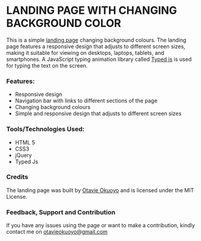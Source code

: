 # LANDING PAGE WITH CHANGING BACKGROUND COLOR

This is a simple [landing page](https://otavie.github.io/landingpage_2/) changing background colours. The landing page features a responsive design that adjusts to different screen sizes, making it suitable for viewing on desktops, laptops, tablets, and smartphones. A JavaScript typing animation library called [Typed js](https://mattboldt.github.io/typed.js/) is used for typing the text on the screen.

### Features:
- Responsive design
- Navigation bar with links to different sections of the page
- Changing background colours
- Simple and responsive design that adjusts to different screen sizes

### Tools/Technologies Used:
- HTML 5
- CSS3
- jQuery
- Typed Js

### Credits
The landing page was built by [Otavie Okuoyo](https://github.com/Otavie) and is licensed under the MIT License. 

### Feedback, Support and Contribution
If you have any issues using the page or want to make a contribution, kindly contact me on otavieokuoyo@gmail.com
